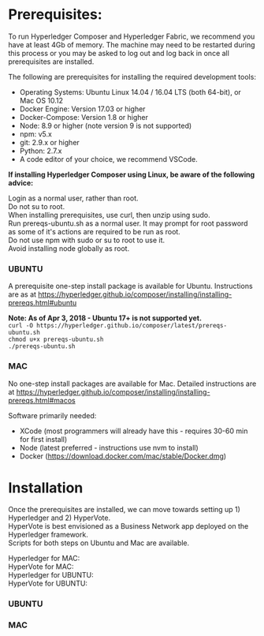 # Prerequisites:

To run Hyperledger Composer and Hyperledger Fabric, we recommend you have at least 4Gb of memory. The machine may need to be restarted during this process or you may be asked to log out and log back in once all prerequisites are installed.

The following are prerequisites for installing the required development tools:

* Operating Systems: Ubuntu Linux 14.04 / 16.04 LTS (both 64-bit), or Mac OS 10.12
* Docker Engine: Version 17.03 or higher
* Docker-Compose: Version 1.8 or higher
* Node: 8.9 or higher (note version 9 is not supported)
* npm: v5.x
* git: 2.9.x or higher
* Python: 2.7.x
* A code editor of your choice, we recommend VSCode.

**If installing Hyperledger Composer using Linux, be aware of the following advice:**

Login as a normal user, rather than root.<br>
Do not su to root.<br>
When installing prerequisites, use curl, then unzip using sudo.<br>
Run prereqs-ubuntu.sh as a normal user. It may prompt for root password as some of it's actions are required to be run as root.<br>
Do not use npm with sudo or su to root to use it.<br>
Avoid installing node globally as root.<br>

### UBUNTU

A prerequisite one-step install package is available for Ubuntu.
Instructions are as at https://hyperledger.github.io/composer/installing/installing-prereqs.html#ubuntu<br>

**Note: As of Apr 3, 2018 - Ubuntu 17+ is not supported yet.**<br>
```curl -O https://hyperledger.github.io/composer/latest/prereqs-ubuntu.sh```<br>
```chmod u+x prereqs-ubuntu.sh```<br>
```./prereqs-ubuntu.sh```<br>

### MAC

No one-step install packages are available for Mac.
Detailed instructions are at https://hyperledger.github.io/composer/installing/installing-prereqs.html#macos<br>

Software primarily needed:
* XCode (most programmers will already have this - requires 30-60 min for first install)
* Node (latest preferred - instructions use nvm to install)
* Docker (https://download.docker.com/mac/stable/Docker.dmg)

# Installation

Once the prerequisites are installed, we can move towards setting up 1) Hyperledger and 2) HyperVote.<br>
HyperVote is best envisioned as a Business Network app deployed on the Hyperledger framework.<br>
Scripts for both steps on Ubuntu and Mac are available.<br>

Hyperledger for MAC: <br>
HyperVote for MAC: <br>
Hyperledger for UBUNTU: <br>
HyperVote for UBUNTU: <br>

### UBUNTU

### MAC
